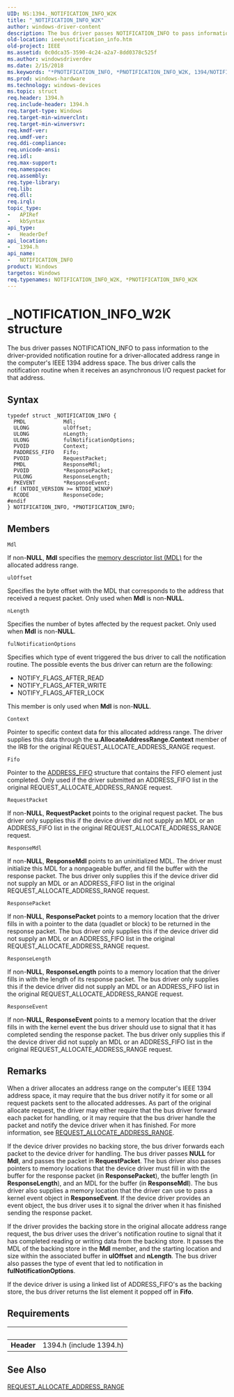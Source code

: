 ```yaml
---
UID: NS:1394._NOTIFICATION_INFO_W2K
title: "_NOTIFICATION_INFO_W2K"
author: windows-driver-content
description: The bus driver passes NOTIFICATION_INFO to pass information to the driver-provided notification routine for a driver-allocated address range in the computer's IEEE 1394 address space.
old-location: ieee\notification_info.htm
old-project: IEEE
ms.assetid: 0c0dca35-3590-4c24-a2a7-8dd0378c525f
ms.author: windowsdriverdev
ms.date: 2/15/2018
ms.keywords: "*PNOTIFICATION_INFO, *PNOTIFICATION_INFO_W2K, 1394/NOTIFICATION_INFO, 1394/PNOTIFICATION_INFO, 1394stct_db1356d4-c42d-46a4-bbc4-ed8452dc2212.xml, IEEE.notification_info, NOTIFICATION_INFO, NOTIFICATION_INFO structure [Buses], NOTIFICATION_INFO_W2K, NOTIFICATION_INFO_WXP, PNOTIFICATION_INFO, PNOTIFICATION_INFO structure pointer [Buses], _NOTIFICATION_INFO_W2K"
ms.prod: windows-hardware
ms.technology: windows-devices
ms.topic: struct
req.header: 1394.h
req.include-header: 1394.h
req.target-type: Windows
req.target-min-winverclnt: 
req.target-min-winversvr: 
req.kmdf-ver: 
req.umdf-ver: 
req.ddi-compliance: 
req.unicode-ansi: 
req.idl: 
req.max-support: 
req.namespace: 
req.assembly: 
req.type-library: 
req.lib: 
req.dll: 
req.irql: 
topic_type:
-	APIRef
-	kbSyntax
api_type:
-	HeaderDef
api_location:
-	1394.h
api_name:
-	NOTIFICATION_INFO
product: Windows
targetos: Windows
req.typenames: NOTIFICATION_INFO_W2K, *PNOTIFICATION_INFO_W2K
---
```


# _NOTIFICATION_INFO_W2K structure
The bus driver passes NOTIFICATION_INFO to pass information to the driver-provided notification routine for a driver-allocated address range in the computer's IEEE 1394 address space. The bus driver calls the notification routine when it receives an asynchronous I/O request packet for that address.

## Syntax
````
typedef struct _NOTIFICATION_INFO {
  PMDL            Mdl;
  ULONG           ulOffset;
  ULONG           nLength;
  ULONG           fulNotificationOptions;
  PVOID           Context;
  PADDRESS_FIFO   Fifo;
  PVOID           RequestPacket;
  PMDL            ResponseMdl;
  PVOID           *ResponsePacket;
  PULONG          ResponseLength;
  PKEVENT         *ResponseEvent;
#if (NTDDI_VERSION >= NTDDI_WINXP)
  RCODE           ResponseCode;
#endif 
} NOTIFICATION_INFO, *PNOTIFICATION_INFO;
````

## Members


`Mdl`

If non-<b>NULL</b>, <b>Mdl</b> specifies the <a href="https://msdn.microsoft.com/a1ec4764-4e11-4fb2-b439-ad6b721eb504">memory descriptor list (MDL)</a>  for the allocated address range.

`ulOffset`

Specifies the byte offset with the MDL that corresponds to the address that received a request packet. Only used when <b>Mdl</b> is non-<b>NULL</b>.

`nLength`

Specifies the number of bytes affected by the request packet. Only used when <b>Mdl</b> is non-<b>NULL</b>.

`fulNotificationOptions`

Specifies which type of event triggered the bus driver to call the notification routine. The possible events the bus driver can return are the following:

<ul>
<li> NOTIFY_FLAGS_AFTER_READ</li>
<li> NOTIFY_FLAGS_AFTER_WRITE</li>
<li> NOTIFY_FLAGS_AFTER_LOCK</li>
</ul>
This member is only used when <b>Mdl</b> is non-<b>NULL</b>.

`Context`

Pointer to specific context data for this allocated address range. The driver supplies this data through the <b>u.AllocateAddressRange.Context</b> member of the IRB for the original REQUEST_ALLOCATE_ADDRESS_RANGE request.

`Fifo`

Pointer to the <a href="https://msdn.microsoft.com/library/windows/hardware/ff536904">ADDRESS_FIFO</a> structure that contains the FIFO element just completed. Only used if the driver submitted an ADDRESS_FIFO list in the original REQUEST_ALLOCATE_ADDRESS_RANGE request.

`RequestPacket`

If non-<b>NULL</b>, <b>RequestPacket</b> points to the original request packet. The bus driver only supplies this if the device driver did not supply an MDL or an ADDRESS_FIFO list in the original REQUEST_ALLOCATE_ADDRESS_RANGE request.

`ResponseMdl`

If non-<b>NULL</b>, <b>ResponseMdl</b> points to an uninitialized MDL. The driver must initialize this MDL for a nonpageable buffer, and fill the buffer with the response packet. The bus driver only supplies this if the device driver did not supply an MDL or an ADDRESS_FIFO list in the original REQUEST_ALLOCATE_ADDRESS_RANGE request.

`ResponsePacket`

If non-<b>NULL</b>, <b>ResponsePacket</b> points to a memory location that the driver fills in with a pointer to the data (quadlet or block) to be returned in the response packet. The bus driver only supplies this if the device driver did not supply an MDL or an ADDRESS_FIFO list in the original REQUEST_ALLOCATE_ADDRESS_RANGE request.

`ResponseLength`

If non-<b>NULL</b>, <b>ResponseLength</b> points to a memory location that the driver fills in with the length of its response packet. The bus driver only supplies this if the device driver did not supply an MDL or an ADDRESS_FIFO list in the original REQUEST_ALLOCATE_ADDRESS_RANGE request.

`ResponseEvent`

If non-<b>NULL</b>, <b>ResponseEvent</b> points to a memory location that the driver fills in with the kernel event the bus driver should use to signal that it has completed sending the response packet. The bus driver only supplies this if the device driver did not supply an MDL or an ADDRESS_FIFO list in the original REQUEST_ALLOCATE_ADDRESS_RANGE request.

## Remarks
When a driver allocates an address range on the computer's IEEE 1394 address space, it may require that the bus driver notify it for some or all request packets sent to the allocated addresses. As part of the original allocate request, the driver may either require that the bus driver forward each packet for handling, or it may require that the bus driver handle the packet and notify the device driver when it has finished. For more information, see <a href="https://msdn.microsoft.com/library/windows/hardware/ff537632">REQUEST_ALLOCATE_ADDRESS_RANGE</a>. 

If the device driver provides no backing store, the bus driver forwards each packet to the device driver for handling. The bus driver passes <b>NULL</b> for <b>Mdl</b>, and passes the packet in <b>RequestPacket</b>. The bus driver also passes pointers to memory locations that the device driver must fill in with the buffer for the response packet (in <b>ResponsePacket</b>), the buffer length (in <b>ResponseLength</b>), and an MDL for the buffer (in <b>ResponseMdl</b>). The bus driver also supplies a memory location that the driver can use to pass a kernel event object in <b>ResponseEvent</b>. If the device driver provides an event object, the bus driver uses it to signal the driver when it has finished sending the response packet.

If the driver provides the backing store in the original allocate address range request, the bus driver uses the driver's notification routine to signal that it has completed reading or writing data from the backing store. It passes the MDL of the backing store in the <b>Mdl</b> member, and the starting location and size within the associated buffer in <b>ulOffset</b> and <b>nLength</b>. The bus driver also passes the type of event that led to notification in <b>fulNotificationOptions</b>.

If the device driver is using a linked list of ADDRESS_FIFO's as the backing store, the bus driver returns the list element it popped off in <b>Fifo</b>.

## Requirements
| &nbsp; | &nbsp; |
| ---- |:---- |
| **Header** | 1394.h (include 1394.h) |

## See Also

<a href="https://msdn.microsoft.com/library/windows/hardware/ff537632">REQUEST_ALLOCATE_ADDRESS_RANGE</a>